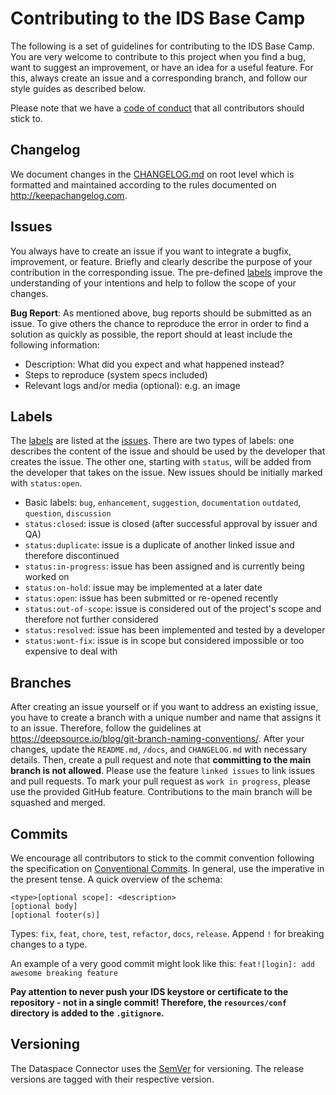 # Contributing to the IDS Base Camp

The following is a set of guidelines for contributing to the IDS Base Camp. You are very
welcome to contribute to this project when you find a bug, want to suggest an improvement, or have
an idea for a useful feature. For this, always create an issue and a corresponding branch, and
follow our style guides as described below.

Please note that we have a [code of conduct](CODE_OF_CONDUCT.md) that all contributors should stick to.

## Changelog

We document changes in the [CHANGELOG.md](CHANGELOG.md) on root level which is formatted and
maintained according to the rules documented on http://keepachangelog.com.

## Issues

You always have to create an issue if you want to integrate a bugfix, improvement, or feature.
Briefly and clearly describe the purpose of your contribution in the corresponding issue.
The pre-defined [labels](#labels) improve the understanding of your intentions and help to follow
the scope of your changes.

**Bug Report**: As mentioned above, bug reports should be submitted as an issue. To give others
the chance to reproduce the error in order to find a solution as quickly as possible, the report
should at least include the following information:

* Description: What did you expect and what happened instead?
* Steps to reproduce (system specs included)
* Relevant logs and/or media (optional): e.g. an image

## Labels

The [labels](https://github.com/International-Data-Spaces-Association/IDS-BaseCamp/labels) are listed at the
[issues](https://github.com/International-Data-Spaces-Association/IDS-BaseCamp/issues).
There are two types of labels: one describes the content of the issue and should be used by the
developer that creates the issue. The other one, starting with `status`, will be added from the
developer that takes on the issue. New issues should be initially marked with `status:open`.

*  Basic labels: `bug`, `enhancement`, `suggestion`, `documentation` `outdated`, `question`, `discussion`
*  `status:closed`: issue is closed (after successful approval by issuer and QA)
*  `status:duplicate`: issue is a duplicate of another linked issue and therefore discontinued
*  `status:in-progress`: issue has been assigned and is currently being worked on
*  `status:on-hold`: issue may be implemented at a later date
*  `status:open`: issue has been submitted or re-opened recently
*  `status:out-of-scope`: issue is considered out of the project's scope and therefore not further considered
*  `status:resolved`: issue has been implemented and tested by a developer
*  `status:wont-fix`: issue is in scope but considered impossible or too expensive to deal with


## Branches

After creating an issue yourself or if you want to address an existing issue, you have to create a
branch with a unique number and name that assigns it to an issue. Therefore, follow the guidelines
at https://deepsource.io/blog/git-branch-naming-conventions/. After your changes, update the
`README.md`, `/docs`, and `CHANGELOG.md` with necessary details. Then, create a pull request and note
that **committing to the main branch is not allowed**. Please use the feature `linked issues` to
link issues and pull requests. To mark your pull request as `work in progress`, please use the
provided GitHub feature. Contributions to the main branch will be squashed and merged.

## Commits

We encourage all contributors to stick to the commit convention following the specification on
[Conventional Commits](https://www.conventionalcommits.org/en/v1.0.0/). In general, use  the
imperative in the present tense. A quick overview of the schema:

```
<type>[optional scope]: <description>
[optional body]
[optional footer(s)]
```

Types: `fix`, `feat`, `chore`, `test`, `refactor`, `docs`, `release`. Append `!` for breaking
changes to a type.

An example of a very good commit might look like this: `feat![login]: add awesome breaking feature`

**Pay attention to never push your IDS keystore or certificate to the repository - not in a single
commit! Therefore, the `resources/conf` directory is added to the `.gitignore`.**

## Versioning

The Dataspace Connector uses the [SemVer](https://semver.org/) for versioning. The release versions
are tagged with their respective version.
